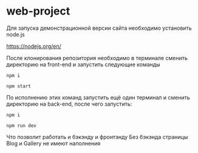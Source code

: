 # web-project


Для запуска демонстрационной версии cайта необходимо установить node.js

https://nodejs.org/en/

После клонирования репозитория необходимо в терминале сменить директорию на front-end и запустить следующие команды

`npm i`

`npm start`

По исполнению этих команд запустить ещё один терминал и сменить директорию на back-end, после чего запустить:

`npm i`

`npm run dev`

Что позволит работать и бэкэнду и фронтэнду
Без бэкэнда страницы Blog и Gallery не имеют наполнения

